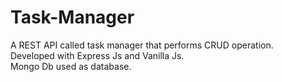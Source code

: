 # Task-Manager
A REST API called task manager that performs CRUD operation. \
Developed with Express Js and Vanilla Js. \
Mongo Db used as database.
